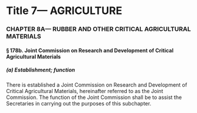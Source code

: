 
# Title 7— AGRICULTURE
### CHAPTER 8A— RUBBER AND OTHER CRITICAL AGRICULTURAL MATERIALS
#### § 178b. Joint Commission on Research and Development of Critical Agricultural Materials
##### (a) Establishment; function

There is established a Joint Commission on Research and Development of Critical Agricultural Materials, hereinafter referred to as the Joint Commission. The function of the Joint Commission shall be to assist the Secretaries in carrying out the purposes of this subchapter.
